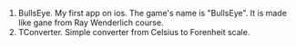 1. BullsEye. My first app on ios. The game's name is "BullsEye". It is made like gane from Ray Wenderlich course.
2. TConverter. Simple converter from Celsius to Forenheit scale.
